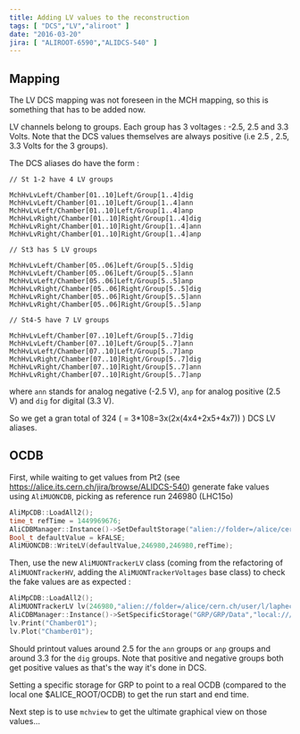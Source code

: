```yaml
---
title: Adding LV values to the reconstruction
tags: [ "DCS","LV","aliroot" ]
date: "2016-03-20"
jira: [ "ALIROOT-6590","ALIDCS-540" ]
---
```


## Mapping

The LV DCS mapping was not foreseen in the MCH mapping, so this is something that has to be added now.

LV channels belong to groups. Each group has 3 voltages : -2.5, 2.5 and 3.3 Volts. Note that the DCS values themselves are always positive (i.e 2.5 , 2.5, 3.3 Volts for the 3 groups).

The DCS aliases do have the form :

```
// St 1-2 have 4 LV groups

MchHvLvLeft/Chamber[01..10]Left/Group[1..4]dig
MchHvLvLeft/Chamber[01..10]Left/Group[1..4]ann
MchHvLvLeft/Chamber[01..10]Left/Group[1..4]anp
MchHvLvRight/Chamber[01..10]Right/Group[1..4]dig
MchHvLvRight/Chamber[01..10]Right/Group[1..4]ann
MchHvLvRight/Chamber[01..10]Right/Group[1..4]anp

// St3 has 5 LV groups

MchHvLvLeft/Chamber[05..06]Left/Group[5..5]dig
MchHvLvLeft/Chamber[05..06]Left/Group[5..5]ann
MchHvLvLeft/Chamber[05..06]Left/Group[5..5]anp
MchHvLvRight/Chamber[05..06]Right/Group[5..5]dig
MchHvLvRight/Chamber[05..06]Right/Group[5..5]ann
MchHvLvRight/Chamber[05..06]Right/Group[5..5]anp

// St4-5 have 7 LV groups

MchHvLvLeft/Chamber[07..10]Left/Group[5..7]dig
MchHvLvLeft/Chamber[07..10]Left/Group[5..7]ann
MchHvLvLeft/Chamber[07..10]Left/Group[5..7]anp
MchHvLvRight/Chamber[07..10]Right/Group[5..7]dig
MchHvLvRight/Chamber[07..10]Right/Group[5..7]ann
MchHvLvRight/Chamber[07..10]Right/Group[5..7]anp
```

where `ann` stands for analog negative (-2.5 V), `anp` for analog positive (2.5 V) and `dig` for digital (3.3 V).

So we get a gran total of 324 ( = 3*108=3x(2x(4x4+2x5+4x7)) ) DCS LV aliases.

## OCDB

First, while waiting to get values from Pt2 (see https://alice.its.cern.ch/jira/browse/ALIDCS-540) generate fake values
 using `AliMUONCDB`, picking as reference run 246980 (LHC15o)

```c++
AliMpCDB::LoadAll2();
time_t refTime = 1449969676;
AliCDBManager::Instance()->SetDefaultStorage("alien://folder=/alice/cern.ch/user/l/laphecet/OCDB");
Bool_t defaultValue = kFALSE;
AliMUONCDB::WriteLV(defaultValue,246980,246980,refTime);
```

Then, use the new `AliMUONTrackerLV` class (coming from the refactoring of `AliMUONTrackerHV`, adding the `AliMUONTrackerVoltages` base class) to check the fake values are as expected :

```c++
AliMpCDB::LoadAll2();
AliMUONTrackerLV lv(246980,"alien://folder=/alice/cern.ch/user/l/laphecet/OCDB");
AliCDBManager::Instance()->SetSpecificStorage("GRP/GRP/Data","local:///cvmfs/alice-ocdb.cern.ch/calibration/data/2015/OCDB");
lv.Print("Chamber01");
lv.Plot("Chamber01");
```

Should printout values around 2.5 for the `ann` groups or `anp` groups and around 3.3 for the `dig` groups. Note that positive and negative groups both get positive values as that's the way it's done in DCS.

Setting a specific storage for GRP to point to a real OCDB (compared to the local one $ALICE_ROOT/OCDB) to get the run start and end time.

Next step is to use `mchview` to get the ultimate graphical view on those values...
